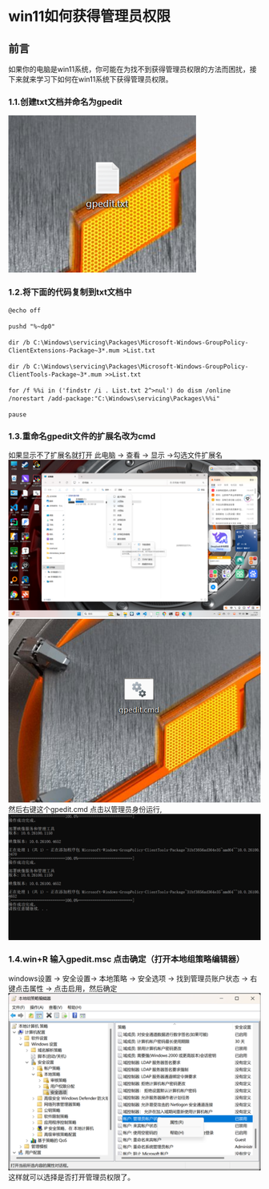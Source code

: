 # win11如何获得管理员权限  
  
  ## 前言  
  如果你的电脑是win11系统，你可能在为找不到获得管理员权限的方法而困扰，接下来就来学习下如何在win11系统下获得管理员权限。  
      
### 1.1.创建txt文档并命名为gpedit  
![](./images/2.2.png)

 ### 1.2.将下面的代码复制到txt文档中  

```  
@echo off

pushd "%~dp0"

dir /b C:\Windows\servicing\Packages\Microsoft-Windows-GroupPolicy-ClientExtensions-Package~3*.mum >List.txt

dir /b C:\Windows\servicing\Packages\Microsoft-Windows-GroupPolicy-ClientTools-Package~3*.mum >>List.txt

for /f %%i in ('findstr /i . List.txt 2^>nul') do dism /online /norestart /add-package:"C:\Windows\servicing\Packages\%%i"

pause  
```  
### 1.3.重命名gpedit文件的扩展名改为cmd  
如果显示不了扩展名就打开  此电脑 -> 查看 -> 显示 ->勾选文件扩展名
![](./images/2.1.png)  
![](./images/2.3.png)  
然后右键这个gpedit.cmd 点击以管理员身份运行,  
![](./images/2.4.png)  
  
  ### 1.4.win+R 输入gpedit.msc 点击确定（打开本地组策略编辑器）  
windows设置 -> 安全设置-> 本地策略 -> 安全选项 -> 找到管理员账户状态 -> 右键点击属性 -> 点击启用，然后确定   
![](./images/2.5.png)  
这样就可以选择是否打开管理员权限了。